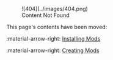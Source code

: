 <figure markdown="span">
    ![404](../images/404.png)
    <figcaption>Content Not Found</figcaption>
</figure>

This page's contents have been moved:

:material-arrow-right: [Installing Mods](../modding/installing_mods.md)

:material-arrow-right: [Creating Mods](../modding/creating_mods.md)